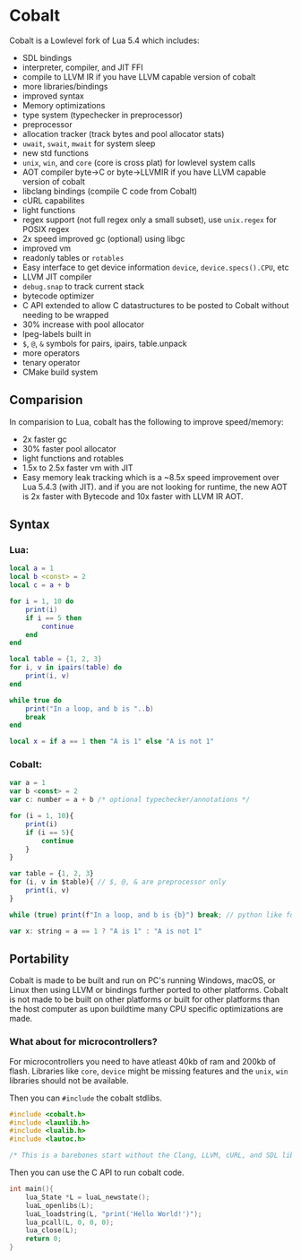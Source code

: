 # Cobalt
Cobalt is a Lowlevel fork of Lua 5.4 which includes:
- SDL bindings
- interpreter, compiler, and JIT FFI
- compile to LLVM IR if you have LLVM capable version of cobalt
- more libraries/bindings
- improved syntax
- Memory optimizations
- type system (typechecker in preprocessor)
- preprocessor
- allocation tracker (track bytes and pool allocator stats)
- `uwait`, `swait`, `mwait` for system sleep
- new std functions
- `unix`, `win`, and `core` (core is cross plat) for lowlevel system calls
- AOT compiler byte->C or byte->LLVMIR if you have LLVM capable version of cobalt
- libclang bindings (compile C code from Cobalt)
- cURL capabilites
- light functions
- regex support (not full regex only a small subset), use `unix.regex` for POSIX regex
- 2x speed improved gc (optional) using libgc
- improved vm
- readonly tables or `rotables`
- Easy interface to get device information `device`, `device.specs().CPU`, etc
- LLVM JIT compiler
- `debug.snap` to track current stack
- bytecode optimizer
- C API extended to allow C datastructures to be posted to Cobalt without needing to be wrapped
- 30% increase with pool allocator
- lpeg-labels built in
- `$`, `@`, `&` symbols for pairs, ipairs, table.unpack
- more operators
- tenary operator
- CMake build system
## Comparision
In comparision to Lua, cobalt has the following to improve speed/memory:
- 2x faster gc
- 30% faster pool allocator
- light functions and rotables
- 1.5x to 2.5x faster vm with JIT
- Easy memory leak tracking
which is a ~8.5x speed improvement over Lua 5.4.3 (with JIT). and if you are not looking for runtime, the new AOT is 2x faster with Bytecode and 10x faster with LLVM IR AOT.
## Syntax
### Lua:
```lua  
local a = 1
local b <const> = 2
local c = a + b

for i = 1, 10 do
    print(i)
    if i == 5 then
        continue
    end
end

local table = {1, 2, 3}
for i, v in ipairs(table) do
    print(i, v)
end

while true do 
    print("In a loop, and b is "..b) 
    break 
end

local x = if a == 1 then "A is 1" else "A is not 1"
```
### Cobalt:
```js
var a = 1
var b <const> = 2
var c: number = a + b /* optional typechecker/annotations */

for (i = 1, 10){
    print(i)
    if (i == 5){
        continue
    }
}

var table = {1, 2, 3}
for (i, v in $table){ // $, @, & are preprocessor only
    print(i, v)
}

while (true) print(f"In a loop, and b is {b}") break; // python like format

var x: string = a == 1 ? "A is 1" : "A is not 1"
```
## Portability
Cobalt is made to be built and run on PC's running Windows, macOS, or Linux then
using LLVM or bindings further ported to other platforms. Cobalt is not made to be
built on other platforms or built for other platforms than the host computer as
upon buildtime many CPU specific optimizations are made.

### What about for microcontrollers?
For microcontrollers you need to have atleast 40kb of ram and 200kb of flash. Libraries like `core`, `device` might be
missing features and the `unix`, `win` libraries should not be available.

Then you can `#include` the cobalt stdlibs. 
```c
#include <cobalt.h>
#include <lauxlib.h>
#include <lualib.h>
#include <lautoc.h>

/* This is a barebones start without the Clang, LLVM, cURL, and SDL libraries or standard libraries */
```
Then you can use the C API to run cobalt code.
```c
int main(){
    lua_State *L = luaL_newstate();
    luaL_openlibs(L);
    luaL_loadstring(L, "print('Hello World!')");
    lua_pcall(L, 0, 0, 0);
    lua_close(L);
    return 0;
}
```